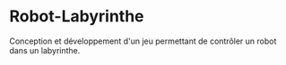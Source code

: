 # Robot-Labyrinthe
Conception et développement d'un jeu permettant de contrôler un robot dans un labyrinthe.
